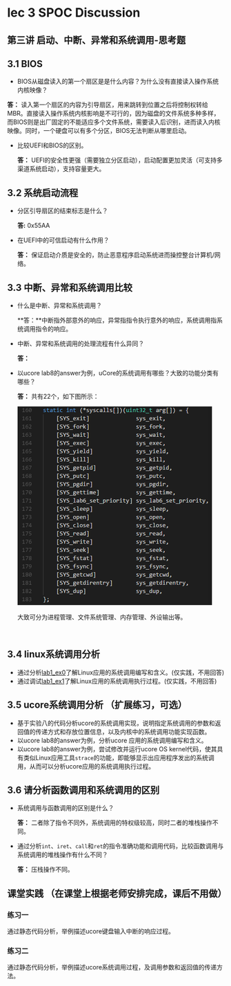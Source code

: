 # lec 3 SPOC Discussion

## 第三讲 启动、中断、异常和系统调用-思考题

## 3.1 BIOS
-  BIOS从磁盘读入的第一个扇区是是什么内容？为什么没有直接读入操作系统内核映像？

  **答：** 读入第一个扇区的内容为引导扇区，用来跳转到位置之后将控制权转给MBR。直接读入操作系统内核影响是不可行的，因为磁盘的文件系统多种多样，而BIOS则是出厂固定的不能适应多个文件系统，需要读入后识别，进而读入内核映像。同时，一个硬盘可以有多个分区，BIOS无法判断从哪里启动。

- 比较UEFI和BIOS的区别。

  **答：** UEFI的安全性更强（需要独立分区启动），启动配置更加灵活（可支持多渠道系统启动），支持容量更大。


## 3.2 系统启动流程

- 分区引导扇区的结束标志是什么？

  **答:** 0x55AA

- 在UEFI中的可信启动有什么作用？

  **答：** 保证启动介质是安全的，防止恶意程序启动系统进而操控整台计算机/网络。

## 3.3 中断、异常和系统调用比较
- 什么是中断、异常和系统调用？

  **答：**中断指外部意外的响应，异常指指令执行意外的响应，系统调用指系统调用指令的响应。

- 中断、异常和系统调用的处理流程有什么异同？

  **答：**

- 以ucore lab8的answer为例，uCore的系统调用有哪些？大致的功能分类有哪些？

  **答：** 共有22个，如下图所示：

  ![](./illustrations/3-1.png)

  大致可分为进程管理、文件系统管理、内存管理、外设输出等。

  ​

## 3.4 linux系统调用分析
-  通过分析[lab1_ex0](https://github.com/chyyuu/ucore_lab/blob/master/related_info/lab1/lab1-ex0.md)了解Linux应用的系统调用编写和含义。(仅实践，不用回答)
-  通过调试[lab1_ex1](https://github.com/chyyuu/ucore_lab/blob/master/related_info/lab1/lab1-ex1.md)了解Linux应用的系统调用执行过程。(仅实践，不用回答)
   ​




## 3.5 ucore系统调用分析 （扩展练习，可选）

-  基于实验八的代码分析ucore的系统调用实现，说明指定系统调用的参数和返回值的传递方式和存放位置信息，以及内核中的系统调用功能实现函数。
-  以ucore lab8的answer为例，分析ucore 应用的系统调用编写和含义。
-  以ucore lab8的answer为例，尝试修改并运行ucore OS kernel代码，使其具有类似Linux应用工具`strace`的功能，即能够显示出应用程序发出的系统调用，从而可以分析ucore应用的系统调用执行过程。




## 3.6 请分析函数调用和系统调用的区别
- 系统调用与函数调用的区别是什么？

  **答：** 二者除了指令不同外，系统调用的特权级较高，同时二者的堆栈操作不同。

- 通过分析`int`、`iret`、`call`和`ret`的指令准确功能和调用代码，比较函数调用与系统调用的堆栈操作有什么不同？

  **答：** 压栈操作不同。


## 课堂实践 （在课堂上根据老师安排完成，课后不用做）
### 练习一
通过静态代码分析，举例描述ucore键盘输入中断的响应过程。

### 练习二
通过静态代码分析，举例描述ucore系统调用过程，及调用参数和返回值的传递方法。
